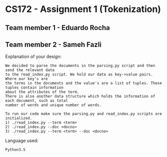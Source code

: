 # CS172 - Assignment 1 (Tokenization)

## Team member 1 - Eduardo Rocha
## Team member 2 - Sameh Fazli

Explanation of your design:
```
We decided to parse the documents in the parsing.py script and then send the relevant data 
to the read_index.py script. We hold our data as key->value pairs. Where our key's are 
the terms in the documents and the value's are a list of tuples. These tuples contain information
about the attributes of the term. 
There is also another data structure which holds the information of each document, such as total
number of words and unique number of words. 

To run our code make sure the parsing.py and read_index.py scripts are initialized. 
1) ./read_index.py --term <term>
2) ./read_index.py --doc <docno>
3) ./read_index.py --term <term> --doc <docno>
```

Language used: 
```
Python3.5
```